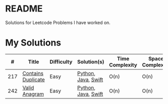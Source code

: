 # README

Solutions for Leetcode Problems I have worked on.

# My Solutions

| **#** | **Title**                                                               | **Difficulty** | **Solution(s)**                                                                                                                    | Time Complexity | Space Complexity |
| ----- | ----------------------------------------------------------------------- | -------------- | ---------------------------------------------------------------------------------------------------------------------------------- | --------------- | ---------------- |
| 217   | [Contains Duplicate](https://leetcode.com/problems/contains-duplicate/) | Easy           | [Python](./Python/217.Contains-duplicate.md), [Java](./Java/217.Contains-duplicate.md), [Swift](./Swift/217.Contains-duplicate.md) | O(n)            | O(n)             |
| 242   | [Valid Anagram](https://leetcode.com/problems/valid-anagram/)           | Easy           | [Python](./Python/242.Valid-anagram.md), [Java](./Java/242.Valid-anagram.md), [Swift](./Swift/242.Valid-anagram.md)                | O(n)            | O(n)             |

